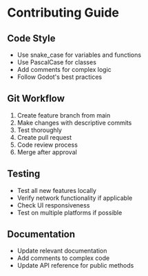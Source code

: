 # Contributing Guide

## Code Style

- Use snake_case for variables and functions
- Use PascalCase for classes
- Add comments for complex logic
- Follow Godot's best practices

## Git Workflow

1. Create feature branch from main
2. Make changes with descriptive commits
3. Test thoroughly
4. Create pull request
5. Code review process
6. Merge after approval

## Testing

- Test all new features locally
- Verify network functionality if applicable
- Check UI responsiveness
- Test on multiple platforms if possible

## Documentation

- Update relevant documentation
- Add comments to complex code
- Update API reference for public methods
